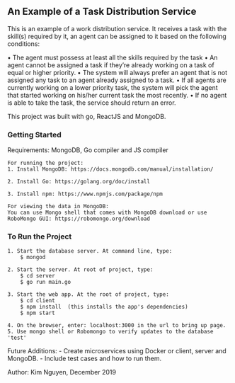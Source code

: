 ## An Example of a Task Distribution Service

This is an example of a work distribution service. It receives a task with the skill(s) required by it, an agent can be assigned to it based on the following conditions:

•	The agent must possess at least all the skills required by the task
•	An agent cannot be assigned a task if they’re already working on a task of equal or higher priority.
•	The system will always prefer an agent that is not assigned any task to an agent already assigned to a task.
•	If all agents are currently working on a lower priority task, the system will pick the agent that started working on his/her current task the most recently.
•	If no agent is able to take the task, the service should return an error.

This project was built with go, ReactJS and MongoDB.

### Getting Started

Requirements: MongoDB, Go compiler and JS compiler

    For running the project:
    1. Install MongoDB: https://docs.mongodb.com/manual/installation/

    2. Install Go: https://golang.org/doc/install

    3. Install npm: https://www.npmjs.com/package/npm

    For viewing the data in MongoDB:
    You can use Mongo shell that comes with MongoDB download or use RoboMongo GUI: https://robomongo.org/download


### To Run the Project
    1. Start the database server. At command line, type:
        $ mongod
    
    2. Start the server. At root of project, type:
        $ cd server
        $ go run main.go 
    
    3. Start the web app. At the root of project, type:
        $ cd client
        $ npm install  (this installs the app's dependencies)
        $ npm start
        
    4. On the browser, enter: localhost:3000 in the url to bring up page.
    5. Use mongo shell or Robomongo to verify updates to the database 'test'

Future Additions:
    - Create microservices using Docker or client, server and MongoDB.
    - Include test cases and how to run them.

Author:
Kim Nguyen, December 2019
